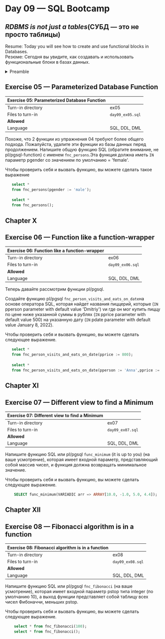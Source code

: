 # Day 09 — SQL Bootcamp

## _RDBMS is not just a tables_(СУБД — это не просто таблицы)

Resume: Today you will see how to create and use functional blocks in Databases.  
Резюме: Сегодня вы увидите, как создавать и использовать функциональные блоки в базах данных.


<details>
<summary> Preamble </summary>

![D09_01](misc/images/D09_01.png)

В мире СУРБД существует множество функциональных языков программирования. В основном мы можем говорить о зависимости "один к одному" между конкретным движком СУРБД и функциональным языком внутри него. Пожалуйста, взгляните на пример этих языков:

- T-SQL,
- PL/SQL,
- SQL,
- PL/PGSQL,
- PL/R,
- PL/Python,
- и т. д.

На самом деле, в мире ИТ существует два противоположных мнения о том, где должна располагаться бизнес-логика. Первое мнение — на уровне приложений, второе — в СУБД, напрямую основанной на наборе UDF (User Defined Functions/Procedures/Packages). Каждый выбирает свой собственный способ реализации бизнес-логики. С нашей точки зрения, бизнес-логика должна находиться в обоих местах, и мы можем объяснить вам, почему. 
Пожалуйста, взгляните на 2 простые архитектуры ниже.

|  |  |
| ------ | ------ |
| ![D09_02](misc/images/D09_02.png) | Все понятно, фронтенды и бэкенды работают через специальный слой REST API, который реализует всю бизнес-логику. Это действительно идеальный мир приложений. |
|    Но всегда есть некоторые привилегированные люди/приложения (вроде IDE), которые работают напрямую с нашими базами данных и... наш шаблон может быть нарушен. | ![D09_03](misc/images/D09_03.png) |

> Just think about it and try to create a clean architecture :-)

## Rules of the day

 **Наш путь знаний является инкрементальным и линейным, поэтому, пожалуйста, имейте в виду, что все изменения, которые вы внесли в Day03 во время упражнений 07-13 и в Day04 во время упражнения 07, должны быть на месте (это похоже на реальный мир, когда мы применили релиз и должны быть согласованы с данными для новых изменений)**


## Exercise 00 — Audit of incoming inserts

| Exercise 00: Audit of incoming inserts |                                                                                                                          |
|---------------------------------------|--------------------------------------------------------------------------------------------------------------------------|
| Turn-in directory                     | ex00                                                                                                                     |
| Files to turn-in                      | `day09_ex00.sql`                                                                                 |
| **Allowed**                               |                                                                                                                          |
| Language                        | SQL, DDL, DML|

Мы хотим устойчивые данные, и мы не хотим терять никаких событий изменения. Давайте реализуем функцию аудита для входящих изменений `INSERT`. Cоздайте таблицу `person_audit` с той же структурой, что и таблица `person`, но добавьте некоторые дополнительные изменения. Взгляните на таблицу ниже с описаниями для каждого столбца.

| Column | Type | Description |
| ------ | ------ | ------ |
| created | timestamp with time zone | временная метка, когда было создано новое событие. Значение по умолчанию — текущая временная метка и NOT NULL |
| type_event | char(1) | возможные значения I (вставка), D (удаление), U (обновление). Значение по умолчанию — «I». NOT NULL. Добавить проверочное ограничение NOT NULL. Добавить проверочное ограничение `ch_type_event` возможными значениями ‘I’, ‘U’ and ‘D’ |
| row_id |bigint | copy of person.id. NOT NULL |
| name |varchar | copy of person.name (no any constraints) (без каких-либо ограничений) |
| age |integer | copy of person.age (no any constraints)(без каких-либо ограничений) |
| gender |varchar | copy of person.gender (no any constraints)(без каких-либо ограничений) |
| address |varchar | copy of person.address (no any constraints)(без каких-либо ограничений) |

- давайте создадим функцию триггера базы данных с именем `fnc_trg_person_insert_audit` которая должна обрабатывать `INSERT` DML traffic и создавать копию новой строки в таблице `person_audit`.

> подсказка: если вы хотите реализовать триггер PostgreSQL (подробнее см. в документации PostgreSQL), вам необходимо создать 2 объекта: функцию триггера базы данных( Database Trigger Function) и триггер базы данных( Database Trigger).

- определите триггер базы данных с именем `trg_person_insert_audit` и следующими параметрами:
    - trigger with "FOR EACH ROW" option; (триггер с опцией «ДЛЯ КАЖДОЙ СТРОКИ»;)
    - trigger with "AFTER INSERT"; (триггер с "AFTER INSERT";)
    - trigger calls `fnc_trg_person_insert_audit` trigger function. (триггер вызывает функцию триггера `fnc_trg_person_insert_audit`)

Когда вы закончите с объектами-триггерами введите `INSERT`. 

```sql
INSERT INTO person(id, name, age, gender, address)
VALUES (10,'Damir', 22, 'male', 'Irkutsk');
```



## Exercise 01 — Audit of incoming updates

| Exercise 01: Audit of incoming updates|                                                                                                                          |
|---------------------------------------|--------------------------------------------------------------------------------------------------------------------------|
| Turn-in directory                     | ex01                                                                                                                     |
| Files to turn-in                      | `day09_ex01.sql`                                                                                 |
| **Allowed**                               |                                                                                                                          |
| Language                        | SQL, DDL, DML                                                                                              |

Давайте продолжим реализацию нашего шаблона аудита для таблицы `person`. Просто определим триггер `trg_person_update_auditи` соответствующую функцию триггера `fnc_trg_person_update_audit` для обработки всего `UPDATE` трафика в таблице `person` . Нам следует сохранить **СТАРЫЕ** состояния всех значений атрибутов.

Когда закончите, примените приведенные ниже операторы ОБНОВЛЕНИЯ.  

```sql
UPDATE person SET name = 'Bulat' WHERE id = 10;
UPDATE person SET name = 'Damir' WHERE id = 10;
```


## Exercise 02 — Audit of incoming deletes

| Exercise 02: Audit of incoming deletes|                                                                                                                          |
|---------------------------------------|--------------------------------------------------------------------------------------------------------------------------|
| Turn-in directory                     | ex02                                                                                                                     |
| Files to turn-in                      | `day09_ex02.sql`                                                                                 |
| **Allowed**                               |                                                                                                                          |
| Language                        | SQL, DDL, DML                                                                                              |

Наконец, нам нужно обработать `DELETE` и сделать копию СТАРЫХ состояний для всех значений атрибута.создайте триггер  `trg_person_delete_audit` и соответствующую функцию триггера `fnc_trg_person_delete_audit`. 

Когда закончите, примените приведенные ниже операторы

```sql
DELETE FROM person WHERE id = 10;
```




## Exercise 03 — Generic Audit

| Exercise 03: Generic Audit |                                                                                                                          |
|---------------------------------------|--------------------------------------------------------------------------------------------------------------------------|
| Turn-in directory                     | ex03                                                                                                                     |
| Files to turn-in                      | `day09_ex03.sql`                                                                                 |
| **Allowed**                               |                                                                                                                          |
| Language                        | SQL, DDL, DML                                                                                              |

На самом деле, есть 3 триггера для одной `person`таблицы. Давайте объединим всю нашу логику в один основной триггер с названием `trg_person_audit` и новую соответствующую функцию триггера `fnc_trg_person_audit`.

Другими словами, весь трафик DML  (`INSERT`, `UPDATE`, `DELETE`) олжен обрабатываться одним функциональным блоком. Пожалуйста, явно определите отдельный блок IF-ELSE для каждого события (I, U, D)!  

Кроме того, пожалуйста, следуйте инструкциям ниже.

- удалить 3 старых триггера;
- удалить 3 старые функции триггера;
- для выполнения  `TRUNCATE` (или `DELETE`) oвсех строк в нашей  `person_audit` таблице.

Когда закончите, примените приведенные ниже операторы

```sql
INSERT INTO person(id, name, age, gender, address)  VALUES (10,'Damir', 22, 'male', 'Irkutsk');
UPDATE person SET name = 'Bulat' WHERE id = 10;
UPDATE person SET name = 'Damir' WHERE id = 10;
DELETE FROM person WHERE id = 10;
```

## Exercise 04 — Database View VS Database Function


| Exercise 04: Database View VS Database Function |                                                                                                                          |
|---------------------------------------|--------------------------------------------------------------------------------------------------------------------------|
| Turn-in directory                     | ex04                                                                                                                     |
| Files to turn-in                      | `day09_ex04.sql`                                                                                 |
| **Allowed**                               |                                                                                                                          |
| Language                        | SQL, DDL, DML                                                                                              |

Как вы помните, мы создали 2 представления базы данных для разделения данных из таблиц person по признаку пола. Пожалуйста, определите 2 функции SQL (обратите внимание, не функции pl/pgsql) с именами:

- `fnc_persons_female` (следует вернуть лиц женского пола),
- `fnc_persons_male` (следует вернуть лиц мужского пола).

Чтобы проверить себя и вызвать функцию, вы можете сделать следующее выражение (Удивительно! Вы можете работать с функцией как с виртуальной таблицей!):

```sql
    SELECT *
    FROM fnc_persons_male();

    SELECT *
    FROM fnc_persons_female();
```

</details>

## Exercise 05 — Parameterized Database Function


| Exercise 05: Parameterized Database Function|                                                                                                                          |
|---------------------------------------|--------------------------------------------------------------------------------------------------------------------------|
| Turn-in directory                     | ex05                                                                                                                     |
| Files to turn-in                      | `day09_ex05.sql`                                                                                 |
| **Allowed**                               |                                                                                                                          |
| Language                        |  SQL, DDL, DML                                                                                               |

Похоже, что 2 функции из упражнения 04 требуют более общего подхода. Пожалуйста, удалите эти функции из базы данных перед продолжением. Напишите общую функцию SQL (обратите внимание, не pl/pgsql-function) с именем `fnc_persons`.Эта функция должна иметь  `IN` параметр pgender со значением по умолчанию = 'female'.

Чтобы проверить себя и вызвать функцию, вы можете сделать такое выражение 

 ```sql  
    select *
    from fnc_persons(pgender := 'male');

    select *
    from fnc_persons();
```

## Chapter X
## Exercise 06 — Function like a function-wrapper


| Exercise 06: Function like a function-wrapper|                                                                                                                          |
|---------------------------------------|--------------------------------------------------------------------------------------------------------------------------|
| Turn-in directory                     | ex06                                                                                                                     |
| Files to turn-in                      | `day09_ex06.sql`                                                                                 |
| **Allowed**                               |                                                                                                                          |
| Language                        | SQL, DDL, DML                                                                                              |

Теперь давайте рассмотрим функции pl/pgsql.  

Создайте функцию pl/pgsql `fnc_person_visits_and_eats_on_date`на основе оператора SQL, которая найдет названия пиццерий, которые (`IN` pperson parameter with default value 'Dmitriy') vи где он мог купить пиццу по цене ниже указанной суммы в рублях (`IN` pprice parameter with default value 500) на указанную дату  (`IN` pdate parameter with default value January 8, 2022).

Чтобы проверить себя и вызвать функцию, вы можете сделать следующее выражение.

 ```sql  
    select *
    from fnc_person_visits_and_eats_on_date(pprice := 800);

    select *
    from fnc_person_visits_and_eats_on_date(pperson := 'Anna',pprice := 1300,pdate := '2022-01-01');
```

## Chapter XI
## Exercise 07 — Different view to find a Minimum


| Exercise 07: Different view to find a Minimum|                                                                                                                          |
|---------------------------------------|--------------------------------------------------------------------------------------------------------------------------|
| Turn-in directory                     | ex07                                                                                                                     |
| Files to turn-in                      | `day09_ex07.sql`                                                                                 |
| **Allowed**                               |                                                                                                                          |
| Language                        | SQL, DDL, DML                                                                                              |

Напишите функцию SQL или pl/pgsql `func_minimum` (it is up to you) (на ваше усмотрение), которая имеет входной параметр, представляющий собой массив чисел, и функция должна возвращать минимальное значение. 

Чтобы проверить себя и вызвать функцию, вы можете сделать следующее выражение.

```sql  
    SELECT func_minimum(VARIADIC arr => ARRAY[10.0, -1.0, 5.0, 4.4]);
```

## Chapter XII
## Exercise 08 — Fibonacci algorithm is in a function


| Exercise 08: Fibonacci algorithm is in a function|                                                                                                                          |
|---------------------------------------|--------------------------------------------------------------------------------------------------------------------------|
| Turn-in directory                     | ex08                                                                                                                     |
| Files to turn-in                      | `day09_ex08.sql`                                                                                 |
| **Allowed**                               |                                                                                                                          |
| Language                        | SQL, DDL, DML                                                                                              |

Напишите функцию SQL или pl/pgsql  `fnc_fibonacci` (на ваше усмотрение), которая имеет входной параметр pstop типа integer (по умолчанию 10), а выход функции представляет собой таблицу всех чисел Фибоначчи, меньших pstop.

Чтобы проверить себя и вызвать функцию, вы можете сделать следующее выражение.

```sql  
    select * from fnc_fibonacci(100);
    select * from fnc_fibonacci();
```
